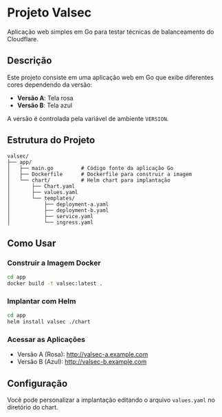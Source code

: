 # Projeto Valsec

Aplicação web simples em Go para testar técnicas de balanceamento do Cloudflare.

## Descrição

Este projeto consiste em uma aplicação web em Go que exibe diferentes cores dependendo da versão:
- **Versão A**: Tela rosa
- **Versão B**: Tela azul

A versão é controlada pela variável de ambiente `VERSION`.

## Estrutura do Projeto

```
valsec/
├── app/
│   ├── main.go         # Código fonte da aplicação Go
│   ├── Dockerfile      # Dockerfile para construir a imagem
│   └── chart/          # Helm chart para implantação
│       ├── Chart.yaml
│       ├── values.yaml
│       └── templates/
│           ├── deployment-a.yaml
│           ├── deployment-b.yaml
│           ├── service.yaml
│           └── ingress.yaml
```

## Como Usar

### Construir a Imagem Docker

```bash
cd app
docker build -t valsec:latest .
```

### Implantar com Helm

```bash
cd app
helm install valsec ./chart
```

### Acessar as Aplicações

- Versão A (Rosa): http://valsec-a.example.com
- Versão B (Azul): http://valsec-b.example.com

## Configuração

Você pode personalizar a implantação editando o arquivo `values.yaml` no diretório do chart.
